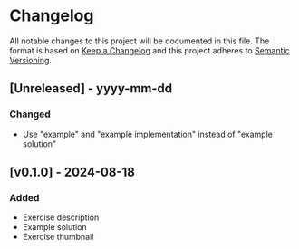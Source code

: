 # Changelog
All notable changes to this project will be documented in this file. The format is based on [Keep a Changelog](http://keepachangelog.com/)
and this project adheres to [Semantic Versioning](http://semver.org/).
 
## [Unreleased] - yyyy-mm-dd

### Changed
- Use "example" and "example implementation" instead of "example solution"
 
## [v0.1.0] - 2024-08-18
 
### Added
- Exercise description
- Example solution
- Exercise thumbnail
